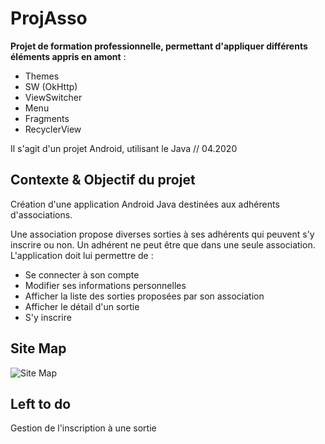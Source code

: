 # ProjAsso

**Projet de formation professionnelle, permettant d'appliquer différents éléments appris en amont** :
* Themes
* SW (OkHttp)
* ViewSwitcher
* Menu
* Fragments
* RecyclerView

Il s'agit d'un projet Android, utilisant le Java // 04.2020

## Contexte & Objectif du projet

Création d'une application Android Java destinées aux adhérents d'associations.

Une association propose diverses sorties à ses adhérents qui peuvent s'y inscrire ou non.
Un adhérent ne peut être que dans une seule association.
L'application doit lui permettre de :
* Se connecter à son compte
* Modifier ses informations personnelles
* Afficher la liste des sorties proposées par son association
* Afficher le détail d'un sortie
* S'y inscrire

## Site Map

![Site Map](https://i.imgur.com/bOecaM6.png)

## Left to do

Gestion de l'inscription à une sortie
